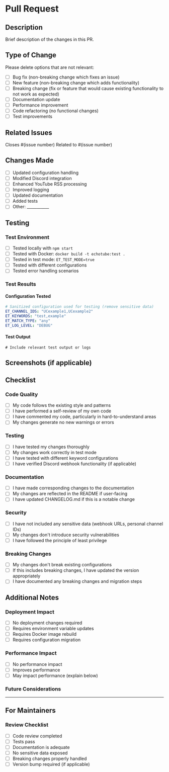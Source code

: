 # Pull Request

## Description

Brief description of the changes in this PR.

## Type of Change

Please delete options that are not relevant:

- [ ] Bug fix (non-breaking change which fixes an issue)
- [ ] New feature (non-breaking change which adds functionality)
- [ ] Breaking change (fix or feature that would cause existing functionality to not work as expected)
- [ ] Documentation update
- [ ] Performance improvement
- [ ] Code refactoring (no functional changes)
- [ ] Test improvements

## Related Issues

Closes #(issue number)
Related to #(issue number)

## Changes Made

- [ ] Updated configuration handling
- [ ] Modified Discord integration
- [ ] Enhanced YouTube RSS processing
- [ ] Improved logging
- [ ] Updated documentation
- [ ] Added tests
- [ ] Other: ___________

## Testing

### Test Environment
- [ ] Tested locally with `npm start`
- [ ] Tested with Docker: `docker build -t echotube:test .`
- [ ] Tested in test mode: `ET_TEST_MODE=true`
- [ ] Tested with different configurations
- [ ] Tested error handling scenarios

### Test Results
<!-- Describe what you tested and the results -->

#### Configuration Tested
```yaml
# Sanitized configuration used for testing (remove sensitive data)
ET_CHANNEL_IDS: "UCexample1,UCexample2"  
ET_KEYWORDS: "test,example"
ET_MATCH_TYPE: "any"
ET_LOG_LEVEL: "DEBUG"
```

#### Test Output
```
# Include relevant test output or logs
```

## Screenshots (if applicable)

<!-- If your changes affect Discord embeds or output, include screenshots -->

## Checklist

### Code Quality
- [ ] My code follows the existing style and patterns
- [ ] I have performed a self-review of my own code
- [ ] I have commented my code, particularly in hard-to-understand areas
- [ ] My changes generate no new warnings or errors

### Testing
- [ ] I have tested my changes thoroughly
- [ ] My changes work correctly in test mode
- [ ] I have tested with different keyword configurations
- [ ] I have verified Discord webhook functionality (if applicable)

### Documentation
- [ ] I have made corresponding changes to the documentation
- [ ] My changes are reflected in the README if user-facing
- [ ] I have updated CHANGELOG.md if this is a notable change

### Security
- [ ] I have not included any sensitive data (webhook URLs, personal channel IDs)
- [ ] My changes don't introduce security vulnerabilities
- [ ] I have followed the principle of least privilege

### Breaking Changes
- [ ] My changes don't break existing configurations
- [ ] If this includes breaking changes, I have updated the version appropriately
- [ ] I have documented any breaking changes and migration steps

## Additional Notes

<!-- Any additional information that reviewers should know -->

### Deployment Impact
- [ ] No deployment changes required
- [ ] Requires environment variable updates
- [ ] Requires Docker image rebuild
- [ ] Requires configuration migration

### Performance Impact
- [ ] No performance impact
- [ ] Improves performance
- [ ] May impact performance (explain below)

### Future Considerations
<!-- Anything that should be considered for future development -->

---

## For Maintainers

### Review Checklist
- [ ] Code review completed
- [ ] Tests pass
- [ ] Documentation is adequate
- [ ] No sensitive data exposed
- [ ] Breaking changes properly handled
- [ ] Version bump required (if applicable)